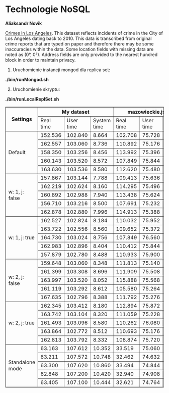 # Technologie NoSQL
**Aliaksandr Novik**

[Crimes in Los Angeles](https://www.kaggle.com/cityofLA/crime-in-los-angeles/data).
This dataset reflects incidents of crime in the City of Los Angeles dating back to 2010. This data is transcribed from original crime reports that are typed on paper and therefore there may be some inaccuracies within the data. Some location fields with missing data are noted as (0°, 0°). Address fields are only provided to the nearest hundred block in order to maintain privacy.

1. Uruchomienie instancji mongod dla replica set:

**./bin/runMongod.sh**

2. Uruchomienie skryptu:

**./bin/runLocalReplSet.sh**





<table border=1>
  <tr>
    <th rowspan="2">Settings</th>
    <th colspan="3">My dataset</th>
    <th colspan="3">mazowieckie.json</th>
  </tr>
  <tr>
    <td>Real time</td>
    <td>User time</td>
    <td>System time</td>
    <td>Real time</td>
    <td>User time</td>
    <td>System time</td>

  </tr>
  <tr>
    <td rowspan="5">Default</td>
    <td>152.536</td>
    <td>102.840</td>
    <td>8.664</td>
    <td>102.708</td>
    <td>75.728</td>
    <td>3.668</td>

  </tr>
    <td>162.557</td>
    <td>103.060</td>
    <td>8.736</td>
    <td>110.892</td>
    <td>75.176</td>
    <td>3.528</td>
  </tr>
  
  <tr>
    <td>158.350</td>
    <td>103.256</td>
    <td>8.456</td>
    <td>113.992</td>
    <td>75.396</td>
    <td>3.352</td>
  </tr>
  
  <tr>
    <td>160.143</td>
    <td>103.520</td>
    <td>8.572</td>
    <td>107.849</td>
    <td>75.844</td>
    <td>3.792</td>
  </tr>
  
  <tr>
    <td>163.630</td>
    <td>103.536</td>
    <td>8.580</td>
    <td>112.620</td>
    <td>75.480</td>
    <td>3.364</td>
  </tr>
  
  <tr>
    <td rowspan="5"> w: 1, j: false </td>
    <td>157.867</td>
    <td>103.144</td>
    <td>7.788</td>
    <td>109.413</td>
    <td>75.636</td>
    <td>3.520</td>

  </tr>
    
  <tr>
    <td>162.219</td>
    <td>102.624</td>
    <td>8.160</td>
    <td>114.295</td>
    <td>75.496</td>
    <td>3.512</td>

  </tr>
  
  <tr>
    <td>160.892</td>
    <td>102.988</td>
    <td>7.940</td>
    <td>113.438</td>
    <td>75.624</td>
    <td>3.320</td>
  </tr>
  
  <tr>
    <td>156.710</td>
    <td>103.216</td>
    <td>8.500</td>
    <td>107.691</td>
    <td>75.232</td>
    <td>3.580</td>
  </tr>
  
  <tr>
    <td>162.878</td>
    <td>102.880</td>
    <td>7.996</td>
    <td>114.913</td>
    <td>75.388</td>
    <td>3.444</td>  
  </tr>
  
   <tr>
    <td rowspan="5"> w: 1, j: true </td>
    <td>162.527</td>
    <td>102.824</td>
    <td>8.184</td>
    <td>110.032</td>
    <td>75.952</td>
    <td>3.592</td>
  </tr>

  <tr>
    <td>163.722</td>
    <td>102.556</td>
    <td>8.560</td>
    <td>109.652</td>
    <td>75.372</td>
    <td>3.356</td>
  </tr>

  <tr>
    <td>164.730</td>
    <td>103.024</td>
    <td>8.756</td>
    <td>107.849</td>
    <td>76.560</td>
    <td>3.644</td>

  </tr>
  <tr>
    <td>162.983</td>
    <td>102.896</td>
    <td>8.404</td>
    <td>110.412</td>
    <td>75.844</td>
    <td>3.656</td>


  </tr>
    <td>157.879</td>
    <td>102.780</td>
    <td>8.488</td>
    <td>110.933</td>
    <td>75.900</td>
    <td>3.640</td>

   <tr>
    <td rowspan="5">w: 2, j: false</td>
    <td>159.648</td>
    <td>103.060</td>
    <td>8.348</td>
    <td>111.813</td>
    <td>75.140</td>
    <td>3.728</td>
  </tr>

  <tr>
    <td>161.399</td>
    <td>103.308</td>
    <td>8.696</td>
    <td>111.909</td>
    <td>75.508</td>
    <td>3.460</td>
  </tr>
    
  <tr>
    <td>163.997</td>
    <td>103.520</td>
    <td>8.052</td>
    <td>115.888</td>
    <td>75.568</td>
    <td>3.668</td>
  </tr>
  
  <tr>
    <td>161.119</td>
    <td>103.292</td>
    <td>8.612</td>
    <td>105.580</td>
    <td>75.264</td>
    <td>3.544</td>


  </tr>
    <td>167.635</td>
    <td>102.796</td>
    <td>8.388</td>
    <td>111.792</td>
    <td>75.276</td>
    <td>3.604</td>
 
  <tr>
    <td rowspan="5">w: 2, j: true</td>
    <td>162.345</td>
    <td>103.412</td>
    <td>8.180</td>
    <td>112.894</td>
    <td>75.872</td>
    <td>3.424</td>
  </tr>
  
  <tr>
    <td>163.742</td>
    <td>103.104</td>
    <td>8.320</td>
    <td>111.059</td>
    <td>75.228</td>
    <td>3.368</td>
  </tr>

  <tr>
    <td>161.493</td>
    <td>103.096</td>
    <td>8.580</td>
    <td>110.262</td>
    <td>76.080</td>
    <td>3.456</td>
  </tr>
  
  <tr>
    <td>163.864</td>
    <td>102.772</td>
    <td>8.512</td>
    <td>110.693</td>
    <td>75.176</td>
    <td>3.596</td>
  </tr>
  
  <tr>
    <td>162.813</td>
    <td>103.792</td>
    <td>8.332</td>
    <td>108.874</td>
    <td>75.720</td>
    <td>3.812</td>
  </tr>
  
  <tr>
    <td rowspan="5">Standalone mode</td>
    <td>63.163</td>
    <td>107.612</td>
    <td>10.352</td>
    <td>33.519</td>
    <td>75.060</td>
    <td>3.500</td>
  </tr>

  <tr>
    <td>63.211</td>
    <td>107.572</td>
    <td>10.748</td>
    <td>32.462</td>
    <td>74.632</td>
    <td>3.568</td>
  </tr>

  <tr>
    <td>63.300</td>
    <td>107.620</td>
    <td>10.860</td>
    <td>33.494</td>
    <td>74.844</td>
    <td>3.616</td>
  </tr>
  
  <tr>
    <td>62.848</td>
    <td>107.200</td>
    <td>10.420</td>
    <td>32.940</td>
    <td>74.908</td>
    <td>3.496</td>
  </tr>
  
  <tr>
    <td>63.405</td>
    <td>107.100</td>
    <td>10.444</td>
    <td>32.621</td>
    <td>74.764</td>
    <td>3.624</td>
  </tr>
  
  
</table>
  
  

 



